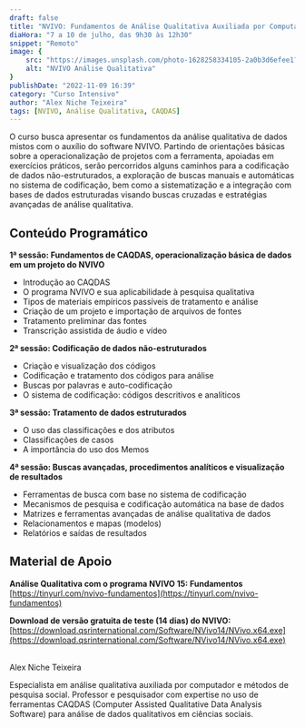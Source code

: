 ```yaml
---
draft: false
title: "NVIVO: Fundamentos de Análise Qualitativa Auxiliada por Computador"
diaHora: "7 a 10 de julho, das 9h30 às 12h30"
snippet: "Remoto"
image: {
    src: "https://images.unsplash.com/photo-1628258334105-2a0b3d6efee1?&fit=crop&w=430&h=240",
    alt: "NVIVO Análise Qualitativa"
}
publishDate: "2022-11-09 16:39"
category: "Curso Intensivo"
author: "Alex Niche Teixeira"
tags: [NVIVO, Análise Qualitativa, CAQDAS]
---
```


O curso busca apresentar os fundamentos da análise qualitativa de dados mistos com o auxílio do software NVIVO. Partindo de orientações básicas sobre a operacionalização de projetos com a ferramenta, apoiadas em exercícios práticos, serão percorridos alguns caminhos para a codificação de dados não-estruturados, a exploração de buscas manuais e automáticas no sistema de codificação, bem como a sistematização e a integração com bases de dados estruturadas visando buscas cruzadas e estratégias avançadas de análise qualitativa.

## Conteúdo Programático

**1ª sessão: Fundamentos de CAQDAS, operacionalização básica de dados em um projeto do NVIVO**
- Introdução ao CAQDAS
- O programa NVIVO e sua aplicabilidade à pesquisa qualitativa
- Tipos de materiais empíricos passíveis de tratamento e análise
- Criação de um projeto e importação de arquivos de fontes 
- Tratamento preliminar das fontes
- Transcrição assistida de áudio e vídeo

**2ª sessão: Codificação de dados não-estruturados**
- Criação e visualização dos códigos
- Codificação e tratamento dos códigos para análise
- Buscas por palavras e auto-codificação
- O sistema de codificação: códigos descritivos e analíticos

**3ª sessão: Tratamento de dados estruturados**
- O uso das classificações e dos atributos
- Classificações de casos
- A importância do uso dos Memos 

**4ª sessão: Buscas avançadas, procedimentos analíticos e visualização de resultados**
- Ferramentas de busca com base no sistema de codificação 
- Mecanismos de pesquisa e codificação automática na base de dados
- Matrizes e ferramentas avançadas de análise qualitativa de dados
- Relacionamentos e mapas (modelos)
- Relatórios e saídas de resultados

## Material de Apoio

**Análise Qualitativa com o programa NVIVO 15: Fundamentos**  
[https://tinyurl.com/nvivo-fundamentos](https://tinyurl.com/nvivo-fundamentos)

**Download de versão gratuita de teste (14 dias) do NVIVO:**  
[https://download.qsrinternational.com/Software/NVivo14/NVivo.x64.exe](https://download.qsrinternational.com/Software/NVivo14/NVivo.x64.exe)

<br>
<span class="text-2xl font-bold text-primary">Alex Niche Teixeira</span>

Especialista em análise qualitativa auxiliada por computador e métodos de pesquisa social. Professor e pesquisador com expertise no uso de ferramentas CAQDAS (Computer Assisted Qualitative Data Analysis Software) para análise de dados qualitativos em ciências sociais.
